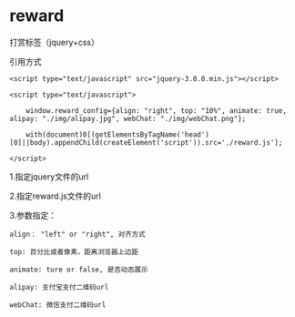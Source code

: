 # reward
打赏标签（jquery+css）

引用方式
  ```js代码
  <script type="text/javascript" src="jquery-3.0.0.min.js"></script>
  
  <script type="text/javascript">
  
  	  window.reward_config={align: "right", top: "10%", animate: true, alipay: "./img/alipay.jpg", webChat: "./img/webChat.png"};
  	
  	  with(document)0[(getElementsByTagName('head')[0]||body).appendChild(createElement('script')).src='./reward.js'];
  	
  </script>
  ```
  1.指定jquery文件的url
  
  2.指定reward.js文件的url
  
  3.参数指定：
  
    align： "left" or "right", 对齐方式
    
    top: 百分比或者像素，距离浏览器上边距
    
    animate: ture or false, 是否动态展示
    
    alipay: 支付宝支付二维码url
    
    webChat: 微信支付二维码url
    
